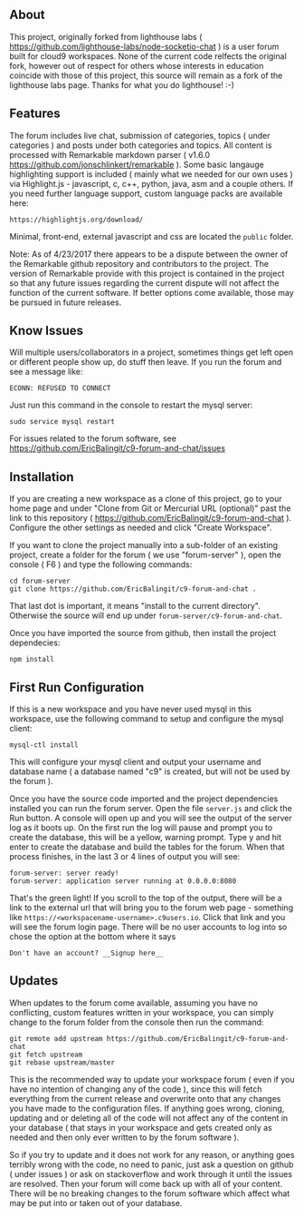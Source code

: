 ## About

This project, originally forked from lighthouse labs ( https://github.com/lighthouse-labs/node-socketio-chat ) is a user forum built for cloud9 workspaces.  None of the current code relfects the original fork, however out of respect for others whose interests in education coincide with those of this project, this source will remain as a fork of the lighthouse labs page.  Thanks for what you do lighthouse! :-)

## Features

The forum includes live chat, submission of categories, topics ( under categories ) and posts under both categories and topics.  All content is processed with Remarkable markdown parser ( v1.6.0 https://github.com/jonschlinkert/remarkable ).  Some basic langauge highlighting support is included ( mainly what we needed for our own uses ) via Highlight.js - javascript, c, c++, python, java, asm and a couple others.  If you need further language support, custom language packs are available here:

    https://highlightjs.org/download/

Minimal, front-end, external javascript and css are located the `public` folder.

Note: As of 4/23/2017 there appears to be a dispute between the owner of the Remarkable github repository and contributors to the project.  The version of Remarkable provide with this project is contained in the project so that any future issues regarding the current dispute will not affect the function of the current software.  If better options come available, those may be pursued in future releases.

## Know Issues

Will multiple users/collaborators in a project, sometimes things get left open
or different people show up, do stuff then leave.  If you run the forum and see
a message like:

    ECONN: REFUSED TO CONNECT

Just run this command in the console to restart the mysql server:

    sudo service mysql restart

For issues related to the forum software, see https://github.com/EricBalingit/c9-forum-and-chat/issues

## Installation

If you are creating a new workspace as a clone of this project, go to your home page and under "Clone from Git or Mercurial URL (optional)" past the link to this repository ( https://github.com/EricBalingit/c9-forum-and-chat ).  Configure the other settings as needed and click "Create Workspace".

If you want to clone the project manually into a sub-folder of an existing
project, create a folder for the forum ( we use "forum-server" ), open the console ( F6 ) and type the following commands:

    cd forum-server
    git clone https://github.com/EricBalingit/c9-forum-and-chat .

That last dot is important, it means "install to the current directory".  Otherwise the source will end up under `forum-server/c9-forum-and-chat`.

Once you have imported the source from github, then install the project dependecies:

    npm install

## First Run Configuration

If this is a new workspace and you have never used mysql in this workspace, use the following command to setup and configure the mysql client:

    mysql-ctl install

This will configure your mysql client and output your username and database
name ( a database named "c9" is created, but will not be used by the forum ).

Once you have the source code imported and the project dependencies installed you can run the forum server.  Open the file `server.js` and click the Run button.  A console will open up and you will see the output of the server log as it boots up.  On the first run the log will pause and prompt you to create the
database, this will be a yellow, warning prompt.  Type y and hit enter to create the database and build the tables for the forum.  When that process finishes, in the last 3 or 4 lines of output you will see:

    forum-server: server ready!
    forum-server: application server running at 0.0.0.0:8080

That's the green light!  If you scroll to the top of the output, there will be
a link to the external url that will bring you to the forum web page - something like `https://<workspacename-username>.c9users.io`.  Click that link and you will see the forum login page.  There will be no user accounts to log into so chose the option at the bottom where it says

    Don't have an account? __Signup here__

## Updates

When updates to the forum come available, assuming you have no conflicting, custom features written in your workspace, you can simply change to the forum
folder from the console then run the command:

    git remote add upstream https://github.com/EricBalingit/c9-forum-and-chat
    git fetch upstream
    git rebase upstream/master

This is the recommended way to update your workspace forum ( even if you have no
intention of changing any of the code ), since this will fetch everything from the current release and overwrite onto that any changes you have made to the configuration files.  If anything goes wrong, cloning, updating and or deleting all of the code will not affect any of the content in your database ( that stays in your workspace and gets created only as needed and then only ever written to
by the forum software ).

So if you try to update and it does not work for any reason, or anything goes terribly wrong with the code, no need to panic, just ask a question on github ( under issues ) or ask on stackoverflow and work through it until the issues are resolved.  Then your forum will come back up with all of your content.  There will be no breaking changes to the forum software which affect what may be put into or taken out of your database.